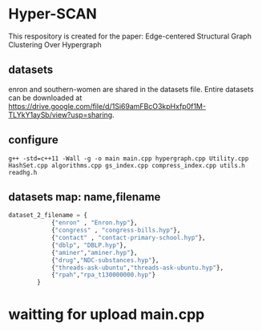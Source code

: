 # Hyper-SCAN
This respository is created for the paper: Edge-centered Structural Graph Clustering Over Hypergraph

## datasets
enron and southern-women are shared in the datasets file.
Entire datasets can be downloaded at https://drive.google.com/file/d/1Si69amFBcO3kpHxfp0f1M-TLYkY1aySb/view?usp=sharing.

## configure
```shell
g++ -std=c++11 -Wall -g -o main main.cpp hypergraph.cpp Utility.cpp HashSet.cpp algorithms.cpp gs_index.cpp compress_index.cpp utils.h readhg.h
```

## datasets map: name,filename
```python
dataset_2_filename = {
            {"enron" , "Enron.hyp"},
            {"congress" , "congress-bills.hyp"},
            {"contact" , "contact-primary-school.hyp"},
            {"dblp", "DBLP.hyp"},
            {"aminer","aminer.hyp"},          
            {"drug","NDC-substances.hyp"},
            {"threads-ask-ubuntu","threads-ask-ubuntu.hyp"},
            {"rpah","rpa_t130000000.hyp"}
        }
```

# waitting for upload main.cpp